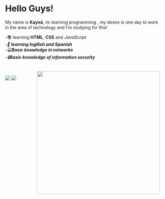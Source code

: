 
<h1>Hello Guys!</h1>
<p>My name is <strong>Kaynã</strong>, im learning programming , my desire is one day to work in the area of technology and I'm studying for this! </p> 

-📚 learning <strong>HTML</strong>, <strong>CSS</strong> and <i>JavaScript<i/>
  </br>
-📖 <strong>learning Ingllish 
and Spanish</strong>
 </br>
-💻<strong>Basic knowledge in networks</strong>
</br>
-🔒<strong>Basic knowledge of information security</strong>

</br>

<img src="https://static.vecteezy.com/system/resources/previews/011/834/998/original/computer-programmer-illustration-png.png"  min-width="400px" max-width="400px" width="400px" align="right" >


<p align="left">
  <a href="https://www.linkedin.com/in/kayn%C3%A3-correa-864906253/" alt="Linkedin" target="_blank" abbr="My linkedIn">
  <img src="https://img.shields.io/badge/-Linkedin-0e76a8?style=flat-square&logo=Linkedin&logoColor=white&link=LINK-DO-SEU-LINKEDIN" /></a>
 
  <a href="https://www.instagram.com/ryan_menezes0601/?fbclid=IwAR08S6enon_N5fNJ43cbkK_GmUbvWNt9Ctue9ZqZQvktG9vHZDmBkRLzmZ8](https://www.instagram.com/kayna.aerroc/)"  alt="Instagram" target="_blank">
  <img src="https://img.shields.io/badge/-Instagram-DF0174?style=flat-square&labelColor=DF0174&logo=instagram&logoColor=white&link=LINK-DO-SEU-INSTAGRAM"/></a>
</p>  
        
